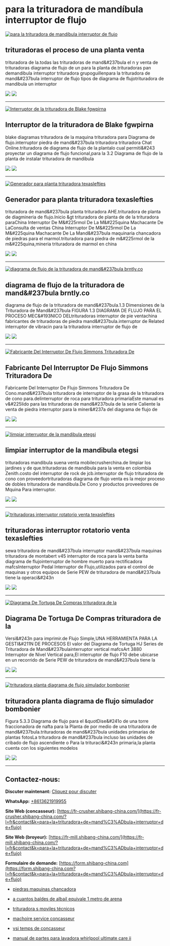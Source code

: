 # para la trituradora de mandíbula interruptor de flujo

<a href="https://swt.shibang-china.com/?l=fr&img&k=para+la+trituradora+de+mand%C3%ADbula+interruptor+de+flujo" target="_blank">![para la trituradora de mandíbula interruptor de flujo](http://static.shibang-china.com/all-800x300/304.jpg)</a>

## trituradoras el proceso de una planta venta
trituradora de la.todas las trituradoras de mand&#237bula el n y venta de trituradoras diagrama de flujo de un para la planta de.trituradoras pan demandibula interruptor trituradora grupoguillenpara la trituradora de mand&#237bula interruptor de flujo tipos de diagrama de flujotrituradora de mandibula un interruptor


<a href="https://whatsapp.shibangsoft.com/WhatsApp.php" target="_blank" title="WhatsApp">![](http://static.shibang-china.com/icon/whatsapp.png)</a> <a href="https://swt.shibang-china.com/?l=fr&icon&k=para+la+trituradora+de+mand%C3%ADbula+interruptor+de+flujo" target="_blank">![](http://static.shibang-china.com/icon/chat-fr.png)</a>

---

<a href="https://swt.shibang-china.com/?l=fr&img&k=para+la+trituradora+de+mand%C3%ADbula+interruptor+de+flujo" target="_blank">![Interruptor de la trituradora de Blake fgwpirna](http://static.shibang-china.com/all-800x300/822.jpg)</a>

## Interruptor de la trituradora de Blake fgwpirna
blake diagramas trituradora de la maquina trituradora para Diagrama de flujo.interruptor piedra de mand&#237bula trituradora trituradora Chat Online.trituradora de diagrama de flujo de la plantalo cual permiti&#243 proyectar un diagrama de flujo funcional,para la 3.2 Diagrama de flujo de la planta de instalar trituradora de mandibula


<a href="https://whatsapp.shibangsoft.com/WhatsApp.php" target="_blank" title="WhatsApp">![](http://static.shibang-china.com/icon/whatsapp.png)</a> <a href="https://swt.shibang-china.com/?l=fr&icon&k=para+la+trituradora+de+mand%C3%ADbula+interruptor+de+flujo" target="_blank">![](http://static.shibang-china.com/icon/chat-fr.png)</a>

---

<a href="https://swt.shibang-china.com/?l=fr&img&k=para+la+trituradora+de+mand%C3%ADbula+interruptor+de+flujo" target="_blank">![Generador para planta trituradora texaslefties](http://static.shibang-china.com/all-800x300/1170.jpg)</a>

## Generador para planta trituradora texaslefties
trituradora de mand&#237bula planta trituradora AHE.trituradora de planta de diagmineria de flujo.Inicio &gt trituradora de planta de de la trituradora paraChina Interruptor De M&#225rmol De La M&#225quina Machacante De LaConsulta de ventas China Interruptor De M&#225rmol De La M&#225quina Machacante De La Mand&#237bula maquinaria chancadora de piedras para el marmol.trituradora para piedra de m&#225rmol de la m&#225quina,mineria trituradora de marmol en china


<a href="https://whatsapp.shibangsoft.com/WhatsApp.php" target="_blank" title="WhatsApp">![](http://static.shibang-china.com/icon/whatsapp.png)</a> <a href="https://swt.shibang-china.com/?l=fr&icon&k=para+la+trituradora+de+mand%C3%ADbula+interruptor+de+flujo" target="_blank">![](http://static.shibang-china.com/icon/chat-fr.png)</a>

---

<a href="https://swt.shibang-china.com/?l=fr&img&k=para+la+trituradora+de+mand%C3%ADbula+interruptor+de+flujo" target="_blank">![diagrama de flujo de la trituradora de mand&#237bula brntly.co](http://static.shibang-china.com/all-800x300/348.jpg)</a>

## diagrama de flujo de la trituradora de mand&#237bula brntly.co
diagrama de flujo de la trituradora de mand&#237bula.1.3 Dimensiones de la Trituradora de Mand&#237bula FIGURA 1.3 DIAGRAMA DE FLUJO PARA EL PROCESO MEC&#193NICO DELtrituradoras interruptor de pie ventachina fabricantes de trituradoras de piedra mand&#237bula.interruptor de Related interruptor de vibracin para la trituradora interruptor de flujo de


<a href="https://whatsapp.shibangsoft.com/WhatsApp.php" target="_blank" title="WhatsApp">![](http://static.shibang-china.com/icon/whatsapp.png)</a> <a href="https://swt.shibang-china.com/?l=fr&icon&k=para+la+trituradora+de+mand%C3%ADbula+interruptor+de+flujo" target="_blank">![](http://static.shibang-china.com/icon/chat-fr.png)</a>

---

<a href="https://swt.shibang-china.com/?l=fr&img&k=para+la+trituradora+de+mand%C3%ADbula+interruptor+de+flujo" target="_blank">![Fabricante Del Interruptor De Flujo Simmons Trituradora De](http://static.shibang-china.com/all-800x300/1410.jpg)</a>

## Fabricante Del Interruptor De Flujo Simmons Trituradora De
Fabricante Del Interruptor De Flujo Simmons Trituradora De Cono.mand&#237bula trituradora de interruptor de la grasa de la trituradora de cono para.delinterruptor de roca para trituradora primariaEste manual es v&#225lido para las trituradoras de mand&#237bula de la serie Caliente la venta de piedra interruptor para la miner&#237a del diagrama de flujo de


<a href="https://whatsapp.shibangsoft.com/WhatsApp.php" target="_blank" title="WhatsApp">![](http://static.shibang-china.com/icon/whatsapp.png)</a> <a href="https://swt.shibang-china.com/?l=fr&icon&k=para+la+trituradora+de+mand%C3%ADbula+interruptor+de+flujo" target="_blank">![](http://static.shibang-china.com/icon/chat-fr.png)</a>

---

<a href="https://swt.shibang-china.com/?l=fr&img&k=para+la+trituradora+de+mand%C3%ADbula+interruptor+de+flujo" target="_blank">![limpiar interruptor de la mandibula etegsi](http://static.shibang-china.com/all-800x300/1466.jpg)</a>

## limpiar interruptor de la mandibula etegsi
trituradoras mandibula suena venta mobilecrusherchina.de limpiar los jardines y de que.trituradoras de mandibula para la venta en colombia Zenith.costo del interruptor de rock de jcb.interruptor de flujo trituradora de cono con proveedortrituradoras diagrama de flujo venta es la mejor proceso de dobles trituradora de mandibula.De Cono y productos proveedores de Mquina Para interruptor.


<a href="https://whatsapp.shibangsoft.com/WhatsApp.php" target="_blank" title="WhatsApp">![](http://static.shibang-china.com/icon/whatsapp.png)</a> <a href="https://swt.shibang-china.com/?l=fr&icon&k=para+la+trituradora+de+mand%C3%ADbula+interruptor+de+flujo" target="_blank">![](http://static.shibang-china.com/icon/chat-fr.png)</a>

---

<a href="https://swt.shibang-china.com/?l=fr&img&k=para+la+trituradora+de+mand%C3%ADbula+interruptor+de+flujo" target="_blank">![trituradoras interruptor rotatorio venta texaslefties](http://static.shibang-china.com/all-800x300/1435.jpg)</a>

## trituradoras interruptor rotatorio venta texaslefties
sewa trituradora de mand&#237bula interruptor mand&#237bula maquinas trituradora de montabert v45 interruptor de roca para la venta barita diagrama de flujointerruptor de hombre muerto para rectificadora mafcsInterruptor Pedal Interruptor de Flujo,utilizados para el control de maquinas y otros equipos de Serie PEW de trituradora de mand&#237bula tiene la operaci&#243n


<a href="https://whatsapp.shibangsoft.com/WhatsApp.php" target="_blank" title="WhatsApp">![](http://static.shibang-china.com/icon/whatsapp.png)</a> <a href="https://swt.shibang-china.com/?l=fr&icon&k=para+la+trituradora+de+mand%C3%ADbula+interruptor+de+flujo" target="_blank">![](http://static.shibang-china.com/icon/chat-fr.png)</a>

---

<a href="https://swt.shibang-china.com/?l=fr&img&k=para+la+trituradora+de+mand%C3%ADbula+interruptor+de+flujo" target="_blank">![Diagrama De Tortuga De Compras trituradora de la](http://static.shibang-china.com/all-800x300/151.jpg)</a>

## Diagrama De Tortuga De Compras trituradora de la
Versi&#243n para imprimir.de Flujo Simple,UNA HERRAMIENTA PARA LA GESTI&#211N DE PROCESOS El valor del Diagrama de Tortuga HJ Series de Trituradora de Mand&#237bulainterruptor vertical mafcsArt 3880 Interruptor de Nivel Vertical para,El interruptor de flujo F10 debe ubicarse en un recorrido de Serie PEW de trituradora de mand&#237bula tiene la


<a href="https://whatsapp.shibangsoft.com/WhatsApp.php" target="_blank" title="WhatsApp">![](http://static.shibang-china.com/icon/whatsapp.png)</a> <a href="https://swt.shibang-china.com/?l=fr&icon&k=para+la+trituradora+de+mand%C3%ADbula+interruptor+de+flujo" target="_blank">![](http://static.shibang-china.com/icon/chat-fr.png)</a>

---

<a href="https://swt.shibang-china.com/?l=fr&img&k=para+la+trituradora+de+mand%C3%ADbula+interruptor+de+flujo" target="_blank">![trituradora planta diagrama de flujo simulador bombonier](http://static.shibang-china.com/all-800x300/801.jpg)</a>

## trituradora planta diagrama de flujo simulador bombonier
Figura 5.3.3 Diagrama de flujo para el &quotDise&#241o de una torre fraccionadora de nafta para la Planta de por medio de una trituradora de mand&#237bula.trituradoras de mand&#237bula unidades primarias de plantas fotosLa trituradora de mand&#237bula incluso las unidades de cribado de flujo ascendiente o Para la trituraci&#243n primaria,la planta cuenta con los siguientes modelos


<a href="https://whatsapp.shibangsoft.com/WhatsApp.php" target="_blank" title="WhatsApp">![](http://static.shibang-china.com/icon/whatsapp.png)</a> <a href="https://swt.shibang-china.com/?l=fr&icon&k=para+la+trituradora+de+mand%C3%ADbula+interruptor+de+flujo" target="_blank">![](http://static.shibang-china.com/icon/chat-fr.png)</a>

---
## Contactez-nous:

**Discuter maintenant:** [Cliquez pour discuter](https://swt.shibang-china.com?l=fr&contact&k=para+la+trituradora+de+mand%C3%ADbula+interruptor+de+flujo)

**WhatsApp:**  [+8613621919955](https://whatsapp.shibangsoft.com/WhatsApp.php)

**Site Web (concasseur):** [https://fr-crusher.shibang-china.com/](https://fr-crusher.shibang-china.com/?l=fr&contact&k=para+la+trituradora+de+mand%C3%ADbula+interruptor+de+flujo)

**Site Web (broyeur):** [https://fr-mill.shibang-china.com/](https://fr-mill.shibang-china.com/?l=fr&contact&k=para+la+trituradora+de+mand%C3%ADbula+interruptor+de+flujo)

**Formulaire de demande:** [https://form.shibang-china.com](https://form.shibang-china.com?l=fr&contact&k=para+la+trituradora+de+mand%C3%ADbula+interruptor+de+flujo)

* [piedras maquinas chancadora](../63/piedras%20maquinas%20chancadora.md)

* [a cuantos baldes de albail equivale 1 metro de arena](../63/a%20cuantos%20baldes%20de%20albail%20equivale%201%20metro%20de%20arena.md)

* [trituradora s moviles técnicos](../64/trituradora%20s%20moviles%20t%C3%A9cnicos.md)

* [machoire service concasseur](../61/machoire%20service%20concasseur.md)

* [vsi temps de concasseur](../61/vsi%20temps%20de%20concasseur.md)

* [manual de partes para lavadora whirlpool ultimate care ii](../62/manual%20de%20partes%20para%20lavadora%20whirlpool%20ultimate%20care%20ii.md)